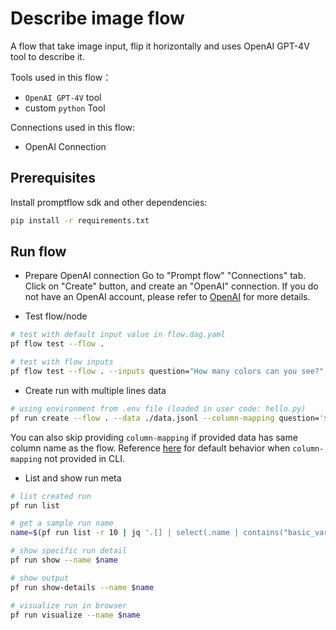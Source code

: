 # Describe image flow
A flow that take image input, flip it horizontally and uses OpenAI GPT-4V tool to describe it.

Tools used in this flow：
- `OpenAI GPT-4V` tool
- custom `python` Tool

Connections used in this flow:
- OpenAI Connection

## Prerequisites

Install promptflow sdk and other dependencies:
```bash
pip install -r requirements.txt
```

## Run flow

- Prepare OpenAI connection
Go to "Prompt flow" "Connections" tab. Click on "Create" button, and create an "OpenAI" connection. If you do not have an OpenAI account, please refer to [OpenAI](https://platform.openai.com/) for more details.

- Test flow/node
```bash
# test with default input value in flow.dag.yaml
pf flow test --flow .

# test with flow inputs
pf flow test --flow . --inputs question="How many colors can you see?" input_image="https://developer.microsoft.com/_devcom/images/logo-ms-social.png"

```

- Create run with multiple lines data
```bash
# using environment from .env file (loaded in user code: hello.py)
pf run create --flow . --data ./data.jsonl --column-mapping question='${data.question}' --stream
```

You can also skip providing `column-mapping` if provided data has same column name as the flow.
Reference [here](https://aka.ms/pf/column-mapping) for default behavior when `column-mapping` not provided in CLI.

- List and show run meta
```bash
# list created run
pf run list

# get a sample run name
name=$(pf run list -r 10 | jq '.[] | select(.name | contains("basic_variant_0")) | .name'| head -n 1 | tr -d '"')

# show specific run detail
pf run show --name $name

# show output
pf run show-details --name $name

# visualize run in browser
pf run visualize --name $name
```
